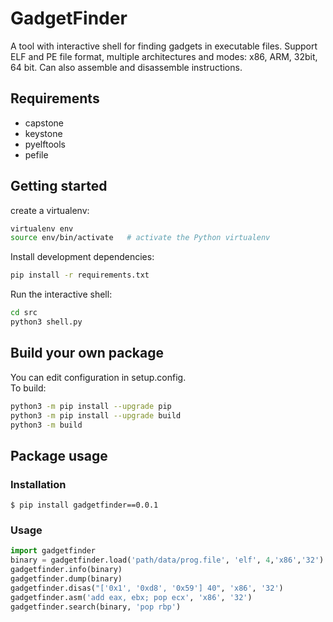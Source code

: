 # GadgetFinder
A tool with interactive shell for finding gadgets in executable files. 
Support ELF and PE file format, multiple architectures and modes: x86, ARM, 32bit, 64 bit.
Can also assemble and disassemble instructions.


## Requirements
+ capstone
+ keystone
+ pyelftools
+ pefile

## Getting started
create a virtualenv:
```bash
virtualenv env            
source env/bin/activate   # activate the Python virtualenv 
```

Install development dependencies:
```bash
pip install -r requirements.txt
```

Run the interactive shell:
```bash
cd src
python3 shell.py
```

## Build your own package
You can edit configuration in setup.config.\
To build:
```bash
python3 -m pip install --upgrade pip
python3 -m pip install --upgrade build
python3 -m build
```

## Package usage
### Installation
```
$ pip install gadgetfinder==0.0.1
```

### Usage
```python
import gadgetfinder
binary = gadgetfinder.load('path/data/prog.file', 'elf', 4,'x86','32')
gadgetfinder.info(binary)
gadgetfinder.dump(binary)
gadgetfinder.disas("['0x1', '0xd8', '0x59'] 40", 'x86', '32')
gadgetfinder.asm('add eax, ebx; pop ecx', 'x86', '32')
gadgetfinder.search(binary, 'pop rbp')
```
